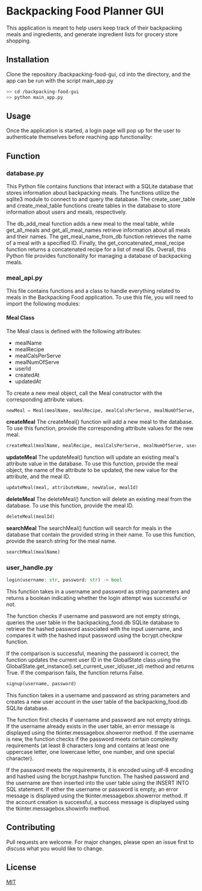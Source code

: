 # Backpacking Food Planner GUI

This application is meant to help users keep track of their backpacking meals and ingredients, and generate ingredient lists for grocery store shopping.

## Installation

Clone the repository /backpacking-food-gui, cd into the directory, and the app can be run with the script main_app.py

```bash
>> cd /backpacking-food-gui
>> python main_app.py
```

## Usage

Once the application is started, a login page will pop up for the user to authenticate themselves before reaching app functionality:

## Function

### database.py

This Python file contains functions that interact with a SQLite database that stores information about backpacking meals. The functions utilize the sqlite3 module to connect to and query the database. The create_user_table and create_meal_table functions create tables in the database to store information about users and meals, respectively.

The db_add_meal function adds a new meal to the meal table, while get_all_meals and get_all_meal_names retrieve information about all meals and their names. The get_meal_name_from_db function retrieves the name of a meal with a specified ID. Finally, the get_concatenated_meal_recipe function returns a concatenated recipe for a list of meal IDs. Overall, this Python file provides functionality for managing a database of backpacking meals.

### meal_api.py

This file contains functions and a class to handle everything related to meals in the Backpacking Food application. To use this file, you will need to import the following modules:

#### Meal Class

The Meal class is defined with the following attributes:

- mealName
- mealRecipe
- mealCalsPerServe
- mealNumOfServe
- userId
- createdAt
- updatedAt

To create a new meal object, call the Meal constructor with the corresponding attribute values.

```python
newMeal = Meal(mealName, mealRecipe, mealCalsPerServe, mealNumOfServe, userId, createdAt, updatedAt)
```

**createMeal**
The createMeal() function will add a new meal to the database. To use this function, provide the corresponding attribute values for the new meal.

```python
createMeal(mealName, mealRecipe, mealCalsPerServe, mealNumOfServe, userId, createdAt, updatedAt)
```

**updateMeal**
The updateMeal() function will update an existing meal's attribute value in the database. To use this function, provide the meal object, the name of the attribute to be updated, the new value for the attribute, and the meal ID.

```python
updateMeal(meal, attributeName, newValue, mealId)
```

**deleteMeal**
The deleteMeal() function will delete an existing meal from the database. To use this function, provide the meal ID.

```python
deleteMeal(mealId)
```

**searchMeal**
The searchMeal() function will search for meals in the database that contain the provided string in their name. To use this function, provide the search string for the meal name.

```python
searchMeal(mealName)
```

### user_handle.py

```python
login(username: str, password: str) -> bool
```

This function takes in a username and password as string parameters and returns a boolean indicating whether the login attempt was successful or not.

The function checks if username and password are not empty strings, queries the user table in the backpacking_food.db SQLite database to retrieve the hashed password associated with the input username, and compares it with the hashed input password using the bcrypt.checkpw function.

If the comparison is successful, meaning the password is correct, the function updates the current user ID in the GlobalState class using the GlobalState.get_instance().set_current_user_id(user_id) method and returns True. If the comparison fails, the function returns False.

```python
signup(username, password)
```

This function takes in a username and password as string parameters and creates a new user account in the user table of the backpacking_food.db SQLite database.

The function first checks if username and password are not empty strings. If the username already exists in the user table, an error message is displayed using the tkinter.messagebox.showerror method. If the username is new, the function checks if the password meets certain complexity requirements (at least 8 characters long and contains at least one uppercase letter, one lowercase letter, one number, and one special character).

If the password meets the requirements, it is encoded using utf-8 encoding and hashed using the bcrypt.hashpw function. The hashed password and the username are then inserted into the user table using the INSERT INTO SQL statement. If either the username or password is empty, an error message is displayed using the tkinter.messagebox.showerror method. If the account creation is successful, a success message is displayed using the tkinter.messagebox.showinfo method.

## Contributing

Pull requests are welcome. For major changes, please open an issue first
to discuss what you would like to change.

## License

[MIT](https://choosealicense.com/licenses/mit/)
